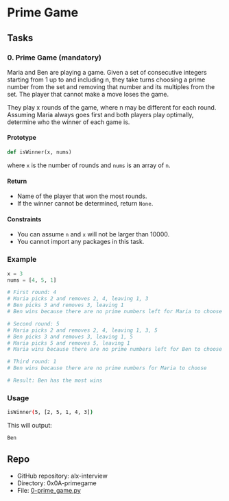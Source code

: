 # Prime Game

## Tasks

### 0. Prime Game (mandatory)

Maria and Ben are playing a game. Given a set of consecutive integers starting from 1 up to and including n, they take turns choosing a prime number from the set and removing that number and its multiples from the set. The player that cannot make a move loses the game.

They play x rounds of the game, where n may be different for each round. Assuming Maria always goes first and both players play optimally, determine who the winner of each game is.

#### Prototype

```python
def isWinner(x, nums)
```

where `x` is the number of rounds and `nums` is an array of `n`.

#### Return

* Name of the player that won the most rounds.
* If the winner cannot be determined, return `None`.

#### Constraints

* You can assume `n` and `x` will not be larger than 10000.
* You cannot import any packages in this task.

### Example

```python
x = 3
nums = [4, 5, 1]

# First round: 4
# Maria picks 2 and removes 2, 4, leaving 1, 3
# Ben picks 3 and removes 3, leaving 1
# Ben wins because there are no prime numbers left for Maria to choose

# Second round: 5
# Maria picks 2 and removes 2, 4, leaving 1, 3, 5
# Ben picks 3 and removes 3, leaving 1, 5
# Maria picks 5 and removes 5, leaving 1
# Maria wins because there are no prime numbers left for Ben to choose

# Third round: 1
# Ben wins because there are no prime numbers for Maria to choose

# Result: Ben has the most wins
```

### Usage

```bash
isWinner(5, [2, 5, 1, 4, 3])
```

This will output:

```bash
Ben
```

## Repo

* GitHub repository: alx-interview
* Directory: 0x0A-primegame
* File: [0-prime_game.py](./0-prime_game.py)

